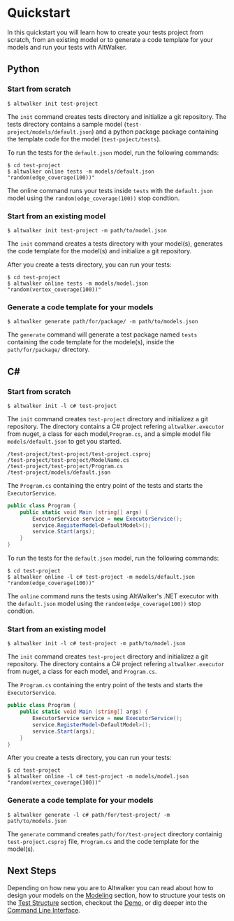 # Quickstart

In this quickstart you will learn how to create your tests project from scratch, from an existing model or to generate a code template for your models and run your tests with AltWalker.

## Python

### Start from scratch

```
$ altwalker init test-project
```

The `init` command creates tests directory and initialize a git repository. The tests directory contains a sample model (`test-project/models/default.json`) and a python package package containing the template code for the model (`test-poject/tests`).

To run the tests for the `default.json` model, run the following commands:

```
$ cd test-project
$ altwalker online tests -m models/default.json "random(edge_coverage(100))"
```

The online command runs your tests inside `tests` with the `default.json` model using the `random(edge_coverage(100))` stop condtion.

### Start from an existing model

```
$ altwalker init test-project -m path/to/model.json
```

The `init` command creates a tests directory with your model(s), generates the code template for the model(s) and initialize a git repository.

After you create a tests directory, you can run your tests:

```
$ cd test-project
$ altwalker online tests -m models/model.json "random(vertex_coverage(100))"
```

### Generate a code template for your models

```
$ altwalker generate path/for/package/ -m path/to/models.json
```

The `generate` command will generate a test package named `tests` containing the code template for the modele(s), inside the `path/for/package/` directory.

## C#

### Start from scratch

```
$ altwalker init -l c# test-project
```

The `init` command creates `test-project` directory and initializez a git repository. The directory contains a C# project refering `altwalker.executor` from nuget, a class for each model,`Program.cs`, and a simple model file `models/default.json` to get you started.

```
/test-project/test-project/test-project.csproj
/test-project/test-project/ModelName.cs
/test-project/test-project/Program.cs
/test-project/models/default.json
```

The `Program.cs` containing the entry point of the tests and starts the `ExecutorService`.

```c#
public class Program {
    public static void Main (string[] args) {
        ExecutorService service = new ExecutorService();
        service.RegisterModel<DefaultModel>();
        service.Start(args);
    }
}
```

To run the tests for the `default.json` model, run the following commands:

```
$ cd test-project
$ altwalker online -l c# test-project -m models/default.json "random(edge_coverage(100))"
```

The `online` command runs the tests using AltWalker's .NET executor with the `default.json` model using the `random(edge_coverage(100))` stop condtion.

### Start from an existing model

```
$ altwalker init -l c# test-project -m path/to/model.json
```

The `init` command creates `test-project` directory and initializez a git repository. The directory contains a C# project refering `altwalker.executor` from nuget, a class for each model, and `Program.cs`.

The `Program.cs` containing the entry point of the tests and starts the `ExecutorService`.

```c#
public class Program {
    public static void Main (string[] args) {
        ExecutorService service = new ExecutorService();
        service.RegisterModel<DefaultModel>();
        service.Start(args);
    }
}
```

After you create a tests directory, you can run your tests:

```
$ cd test-project
$ altwalker online -l c# test-project -m models/model.json "random(vertex_coverage(100))"
```

### Generate a code template for your models

```
$ altwalker generate -l c# path/for/test-project/ -m path/to/models.json
```

The `generate` command creates `path/for/test-project` directory containig `test-project.csproj` file, `Program.cs` and the code template for the model(s).

## Next Steps

Depending on how new you are to Altwalker you can read about how to design your models on the [Modeling](./modeling) section, how to structure your tests on the
[Test Structure](./tests-structure) section, checkout the [Demo](./demo), or dig deeper into the [Command Line Interface](./cli).
